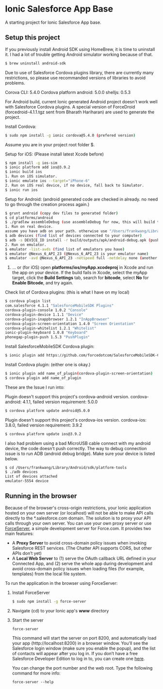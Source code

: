 Ionic Salesforce App Base
=====================

A starting project for Ionic Salesforce App base.

## Setup this project

If you previously install Android SDK using HomeBrew, it is time to uninstall it. I had a lot of trouble getting Android simulator working because of that.

```bash
$ brew uninstall android-sdk  
```

Due to use of Salesforce Cordova plugins library, there are currently many restrictions, so please use recommanded versions of libraries to avoid problems.

Corova CLI:  5.4.0
Cordova platform android: 5.0.0
shelljs: 0.5.3

For Android build, current Ionic generated Android project doesn't work well with Salesforce Cordova plugins. A special version of ForceDroid (forcedroid-4.1.1.tgz sent from Bharath Hariharan) are used to generate the project.

Install Cordova:
```bash
$ sudo npm install -g ionic cordova@5.4.0 (prefered version)
```

Assume you are in your project root folder $.

Setup for iOS:  (Please install latest Xcode before)
```bash
$ npm install -g ios-sim
$ ionic platform add ios@3.9.2
$ ionic build ios
1. Run on iOS simulator.
$ ionic emulate ios --target="iPhone-6"
2. Run on iOS real device, if no device, fall back to Simulator.
$ ionic run ios
```

Setup for Android: (android generated code are checked in already. no need to go through the creation process again.)
```bash
$ grunt android (copy dev files to generated folder)
$ cd platforms/android
$ ./gradlew assembleDebug (use assembleDebug for now, this will build the android apk file)
1. Run on real device.
assume you have adb on your path. otherwise use "/Users/frankwang/Library/Android/sdk/platform-tools/adb" instead.
$ adb devices (find list of devices connected to your computer)
$ adb -s DEVICE_ID install -r build/outputs/apk/android-debug.apk (push apk file to your selected device. note: -s DEVICE_ID is optional if there is only one on the list.)
2. Run on emulator.
$ emulator -list-avds (find list of emulators you have)
$ emulator @Nexus_6_API_23 (@Nexus_6_API_23 is your emulator name)
$ emulator -avd @Nexus_6_API_23 -netspeed full -netdelay none (another way to launch emulator it)
```

1. ... or (for iOS) open **platforms/ios/myApp.xcodeproj** in Xcode and run the app on your device. If the build fails in Xcode, select the myApp target, click the **Build Settings** tab, search for **bitcode**, select **No** for **Enable Bitcode**, and try again.

Check list of Cordova plugins: (this is what I have on my local)
```bash
$ cordova plugin list
com.salesforce 4.1.1 "SalesforceMobileSDK Plugins"
cordova-plugin-console 1.0.2 "Console"
cordova-plugin-device 1.1.1 "Device"
cordova-plugin-inappbrowser 1.2.1 "InAppBrowser"
cordova-plugin-screen-orientation 1.4.0 "Screen Orientation"
cordova-plugin-whitelist 1.2.1 "Whitelist"
ionic-plugin-keyboard 1.0.8 "Keyboard"
phonegap-plugin-push 1.5.3 "PushPlugin"
```

Install SalesforceMobileSDK Cordova plugin:
```bash
$ ionic plugin add https://github.com/forcedotcom/SalesforceMobileSDK-CordovaPlugin
```

Install Cordova plugin: (either one is okay.)
```bash
$ ionic plugin add name_of_plugin(cordova-plugin-screen-orientation)
$ cordova plugin add name_of_plugin
```

These are the Issue I run into:

Plugin doesn't support this project's cordova-android version. cordova-android: 4.1.1, failed version requirement: 5.0.0
```bash
$ cordova platform update android@5.0.0
```

Plugin doesn't support this project's cordova-ios version. cordova-ios: 3.8.0, failed version requirement: 3.9.2
```bash
$ cordova platform update ios@3.9.2
```

I also had problem using a bad MicroUSB cable connect with my android device, the code doesn't push correctly. The way to debug connection issue is to run ADB (android debug bridge). Make sure your device is listed below.
```bash
$ cd /Users/frankwang/Library/Android/sdk/platform-tools
$ ./adb devices
List of devices attached
emulator-5554 device
```


## Running in the browser

Because of the browser's cross-origin restrictions, your Ionic application hosted on your own server (or localhost) will not be able to make API calls directly to the *.salesforce.com domain. The solution is to proxy your API calls through your own server. You can use your own proxy server or use [ForceServer](https://github.com/ccoenraets/force-server), a simple development server for Force.com. It provides two main features:

- A **Proxy Server** to avoid cross-domain policy issues when invoking Salesforce REST services. (The Chatter API supports CORS, but other APIs don’t yet)
- A **Local Web Server** to (1) serve the OAuth callback URL defined in your Connected App, and (2) serve the whole app during development and avoid cross-domain policy issues when loading files (for example, templates) from the local file system.

To run the application in the browser using ForceServer:

1. Install ForceServer

    ```bash
    $ sudo npm install -g force-server
    ```

2. Navigate (cd) to your Ionic app's **www** directory  

3. Start the server

    ```
    force-server
    ```

    This command will start the server on port 8200, and automatically load your app (http://localhost:8200) in a browser window. You'll see the Salesforce login window (make sure you enable the popup), and the list of contacts will appear after you log in. If you don’t have a free Salesforce Developer Edition to log in to, you can create one [here](http://developer.salesforce.com/signup).

    You can change the port number and the web root. Type the following command for more info:

    ```
    force-server --help
    ```
